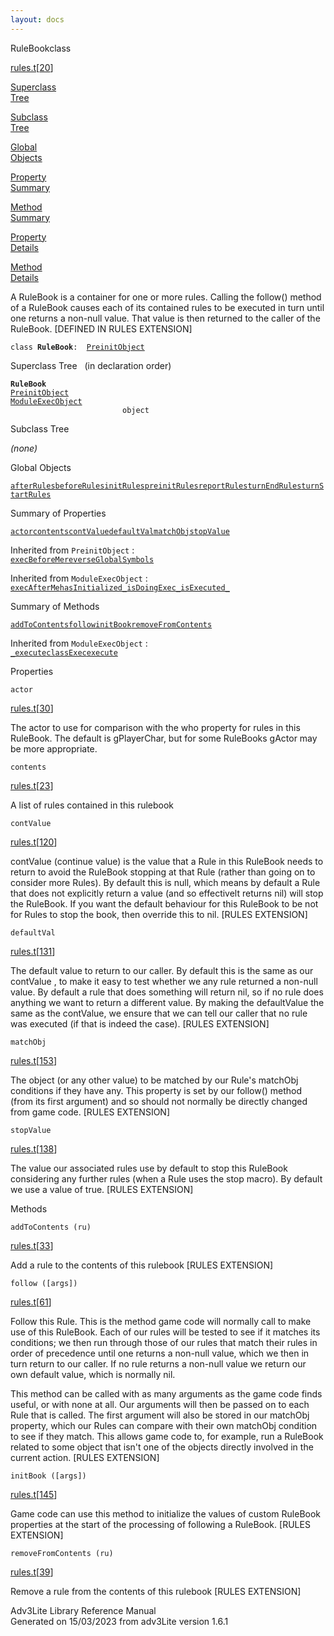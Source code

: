 ```yaml
---
layout: docs
---
```

<span class="title">RuleBook</span><span class="type">class</span>

[rules.t](../file/rules.t.html)\[[20](../source/rules.t.html#20)\]

[Superclass  
Tree](#_SuperClassTree_)

[Subclass  
Tree](#_SubClassTree_)

[Global  
Objects](#_ObjectSummary_)

[Property  
Summary](#_PropSummary_)

[Method  
Summary](#_MethodSummary_)

[Property  
Details](#_Properties_)

[Method  
Details](#_Methods_)



A RuleBook is a container for one or more rules. Calling the follow()
method of a RuleBook causes each of its contained rules to be executed
in turn until one returns a non-null value. That value is then returned
to the caller of the RuleBook. \[DEFINED IN RULES EXTENSION\]

`class `**`RuleBook`**` :   `[`PreinitObject`](../object/PreinitObject.html)



<span id="_SuperClassTree_"></span>



<span class="hdln">Superclass Tree</span>   (in declaration order)



**`RuleBook`**  
[`PreinitObject`](../object/PreinitObject.html)  
[`ModuleExecObject`](../object/ModuleExecObject.html)  
`                         object`  
<span id="_SubClassTree_"></span>



<span class="hdln">Subclass Tree</span>  



*(none)* <span id="_ObjectSummary_"></span>



<span class="hdln">Global Objects</span>  



[`afterRules`](../object/afterRules.html)[`beforeRules`](../object/beforeRules.html)[`initRules`](../object/initRules.html)[`preinitRules`](../object/preinitRules.html)[`reportRules`](../object/reportRules.html)[`turnEndRules`](../object/turnEndRules.html)[`turnStartRules`](../object/turnStartRules.html)
<span id="_PropSummary_"></span>



<span class="hdln">Summary of Properties</span>  



[`actor`](#actor)[`contents`](#contents)[`contValue`](#contValue)[`defaultVal`](#defaultVal)[`matchObj`](#matchObj)[`stopValue`](#stopValue)

Inherited from `PreinitObject` :  
[`execBeforeMe`](../object/PreinitObject.html#execBeforeMe)[`reverseGlobalSymbols`](../object/PreinitObject.html#reverseGlobalSymbols)

Inherited from `ModuleExecObject` :  
[`execAfterMe`](../object/ModuleExecObject.html#execAfterMe)[`hasInitialized_`](../object/ModuleExecObject.html#hasInitialized_)[`isDoingExec_`](../object/ModuleExecObject.html#isDoingExec_)[`isExecuted_`](../object/ModuleExecObject.html#isExecuted_)

<span id="_MethodSummary_"></span>



<span class="hdln">Summary of Methods</span>  



[`addToContents`](#addToContents)[`follow`](#follow)[`initBook`](#initBook)[`removeFromContents`](#removeFromContents)



Inherited from `ModuleExecObject` :  
[`_execute`](../object/ModuleExecObject.html#_execute)[`classExec`](../object/ModuleExecObject.html#classExec)[`execute`](../object/ModuleExecObject.html#execute)

<span id="_Properties_"></span>



<span class="hdln">Properties</span>  



<span id="actor"></span>

`actor`

[rules.t](../file/rules.t.html)\[[30](../source/rules.t.html#30)\]



The actor to use for comparison with the who property for rules in this
RuleBook. The default is gPlayerChar, but for some RuleBooks gActor may
be more appropriate.



<span id="contents"></span>

`contents`

[rules.t](../file/rules.t.html)\[[23](../source/rules.t.html#23)\]



A list of rules contained in this rulebook



<span id="contValue"></span>

`contValue`

[rules.t](../file/rules.t.html)\[[120](../source/rules.t.html#120)\]



contValue (continue value) is the value that a Rule in this RuleBook
needs to return to avoid the RuleBook stopping at that Rule (rather than
going on to consider more Rules). By default this is null, which means
by default a Rule that does not explicitly return a value (and so
effectivelt returns nil) will stop the RuleBook. If you want the default
behaviour for this RuleBook to be not for Rules to stop the book, then
override this to nil. \[RULES EXTENSION\]



<span id="defaultVal"></span>

`defaultVal`

[rules.t](../file/rules.t.html)\[[131](../source/rules.t.html#131)\]



The default value to return to our caller. By default this is the same
as our contValue , to make it easy to test whether we any rule returned
a non-null value. By default a rule that does something will return nil,
so if no rule does anything we want to return a different value. By
making the defaultValue the same as the contValue, we ensure that we can
tell our caller that no rule was executed (if that is indeed the case).
\[RULES EXTENSION\]



<span id="matchObj"></span>

`matchObj`

[rules.t](../file/rules.t.html)\[[153](../source/rules.t.html#153)\]



The object (or any other value) to be matched by our Rule's matchObj
conditions if they have any. This property is set by our follow() method
(from its first argument) and so should not normally be directly changed
from game code. \[RULES EXTENSION\]



<span id="stopValue"></span>

`stopValue`

[rules.t](../file/rules.t.html)\[[138](../source/rules.t.html#138)\]



The value our associated rules use by default to stop this RuleBook
considering any further rules (when a Rule uses the stop macro). By
default we use a value of true. \[RULES EXTENSION\]



<span id="_Methods_"></span>



<span class="hdln">Methods</span>  



<span id="addToContents"></span>

`addToContents (ru)`

[rules.t](../file/rules.t.html)\[[33](../source/rules.t.html#33)\]



Add a rule to the contents of this rulebook \[RULES EXTENSION\]



<span id="follow"></span>

`follow ([args])`

[rules.t](../file/rules.t.html)\[[61](../source/rules.t.html#61)\]



Follow this Rule. This is the method game code will normally call to
make use of this RuleBook. Each of our rules will be tested to see if it
matches its conditions; we then run through those of our rules that
match their rules in order of precedence until one returns a non-null
value, which we then in turn return to our caller. If no rule returns a
non-null value we return our own default value, which is normally nil.

This method can be called with as many arguments as the game code finds
useful, or with none at all. Our arguments will then be passed on to
each Rule that is called. The first argument will also be stored in our
matchObj property, which our Rules can compare with their own matchObj
condition to see if they match. This allows game code to, for example,
run a RuleBook related to some object that isn't one of the objects
directly involved in the current action. \[RULES EXTENSION\]



<span id="initBook"></span>

`initBook ([args])`

[rules.t](../file/rules.t.html)\[[145](../source/rules.t.html#145)\]



Game code can use this method to initialize the values of custom
RuleBook properties at the start of the processing of following a
RuleBook. \[RULES EXTENSION\]



<span id="removeFromContents"></span>

`removeFromContents (ru)`

[rules.t](../file/rules.t.html)\[[39](../source/rules.t.html#39)\]



Remove a rule from the contents of this rulebook \[RULES EXTENSION\]





Adv3Lite Library Reference Manual  
Generated on 15/03/2023 from adv3Lite version 1.6.1


